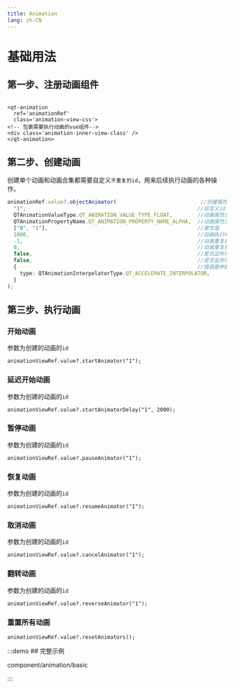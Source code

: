 ```yaml
---
title: Animation
lang: zh-CN
---
```


# 基础用法

## 第一步、注册动画组件

```vue

<qt-animation
  ref='animationRef'
  class='animation-view-css'>
<!-- 包裹需要执行动画的vue组件-->
<div class='animation-inner-view-class' />
</qt-animation>
```

## 第二步、创建动画

创建单个动画和动画合集都需要自定义`不重复的id`，用来后续执行动画的各种操作。

```ts
animationRef.value?.objectAnimator(                           //创建属性值的动画
  "1",                                                       //自定义id
  QTAnimationValueType.QT_ANIMATION_VALUE_TYPE_FLOAT,        //动画属性值类型
  QTAnimationPropertyName.QT_ANIMATION_PROPERTY_NAME_ALPHA,  //动画属性类型
  ["0", "1"],                                                //属性值
  1000,                                                      //动画执行时间
  -1,                                                        //动画重复执行模式
  0,                                                         //动画重复执行次数
  false,                                                     //是否监听动画执行状态变化
  false,                                                     //是否监听动画执行属性值变化
  {                                                          //插值器参数对象
    type: QTAnimationInterpolatorType.QT_ACCELERATE_INTERPOLATOR,
  }
);
```

## 第三步、执行动画

### 开始动画

参数为创建的动画的`id`

`animationViewRef.value?.startAnimator("1");`

### 延迟开始动画

参数为创建的动画的`id`

`animationViewRef.value?.startAnimatorDelay("1", 2000);`

### 暂停动画

参数为创建的动画的`id`

`animationViewRef.value?.pauseAnimator("1");`

### 恢复动画

参数为创建的动画的`id`

`animationViewRef.value?.resumeAnimator("1");`

### 取消动画

参数为创建的动画的`id`

`animationViewRef.value?.cancelAnimator("1");`

### 翻转动画

参数为创建的动画的`id`

`animationViewRef.value?.reverseAnimator("1");`

### 重置所有动画

`animationViewRef.value?.resetAnimators();`

:::demo ## 完整示例

component/animation/basic

:::

